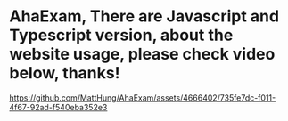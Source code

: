 # AhaExam, There are Javascript and Typescript version, about the website usage, please check video below, thanks!

https://github.com/MattHung/AhaExam/assets/4666402/735fe7dc-f011-4f67-92ad-f540eba352e3


